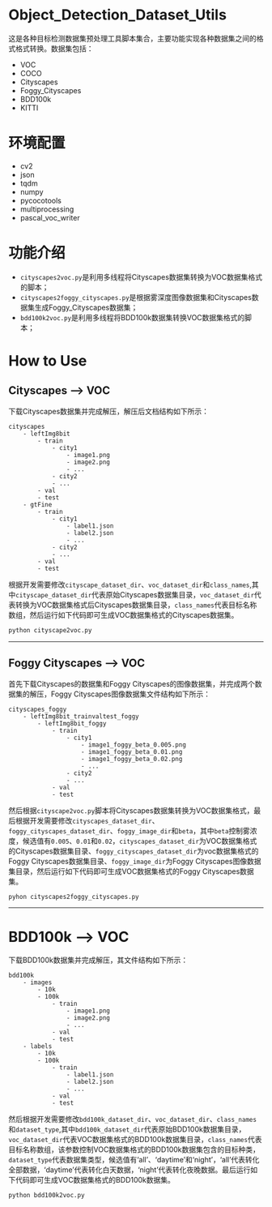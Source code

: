 # Object_Detection_Dataset_Utils
这是各种目标检测数据集预处理工具脚本集合，主要功能实现各种数据集之间的格式格式转换。数据集包括：
- VOC
- COCO
- Cityscapes
- Foggy_Cityscapes
- BDD100k
- KITTI

# 环境配置
- cv2 
- json
- tqdm
- numpy
- pycocotools
- multiprocessing
- pascal_voc_writer

# 功能介绍
- `cityscapes2voc.py`是利用多线程将Cityscapes数据集转换为VOC数据集格式的脚本；
- `cityscapes2foggy_cityscapes.py`是根据雾深度图像数据集和Cityscapes数据集生成Foggy_Cityscapes数据集；
- `bdd100k2voc.py`是利用多线程将BDD100k数据集转换VOC数据集格式的脚本；

# How to Use
## Cityscapes --> VOC
下载Cityscapes数据集并完成解压，解压后文档结构如下所示：
```
cityscapes
    - leftImg8bit
        - train
            - city1
                - image1.png
                - image2.png
                - ...
            - city2
            - ...
        - val
        - test
    - gtFine
        - train
            - city1
                - label1.json
                - label2.json
                - ...
            - city2
            - ...
        - val
        - test
```
根据开发需要修改`cityscape_dataset_dir`、`voc_dataset_dir`和`class_names`,其中`cityscape_dataset_dir`代表原始Cityscapes数据集目录，`voc_dataset_dir`代表转换为VOC数据集格式后Cityscapes数据集目录，`class_names`代表目标名称数组，然后运行如下代码即可生成VOC数据集格式的Cityscapes数据集。
```bash
python cityscape2voc.py
```

---
## Foggy Cityscapes --> VOC
首先下载Cityscapes的数据集和Foggy Cityscapes的图像数据集，并完成两个数据集的解压，Foggy Cityscapes图像数据集文件结构如下所示：
```
cityscapes_foggy
    - leftImg8bit_trainvaltest_foggy
        - leftImg8bit_foggy
            - train
                - city1
                    - image1_foggy_beta_0.005.png
                    - image1_foggy_beta_0.01.png
                    - image1_foggy_beta_0.02.png
                    - ...
                - city2
                - ...
            - val
            - test
```
然后根据`cityscape2voc.py`脚本将Cityscapes数据集转换为VOC数据集格式，最后根据开发需要修改`cityscapes_dataset_dir`、`foggy_cityscapes_dataset_dir`、`foggy_image_dir`和`beta`，其中`beta`控制雾浓度，候选值有`0.005`、`0.01`和`0.02`，`cityscapes_dataset_dir`为VOC数据集格式的Cityscapes数据集目录、`foggy_cityscapes_dataset_dir`为voc数据集格式的Foggy Cityscapes数据集目录、`foggy_image_dir`为Foggy Cityscapes图像数据集目录，然后运行如下代码即可生成VOC数据集格式的Foggy Cityscapes数据集。
```bash
pyhon cityscapes2foggy_cityscapes.py
```

---
# BDD100k --> VOC
下载BDD100k数据集并完成解压，其文件结构如下所示：
```
bdd100k
    - images
        - 10k
        - 100k
            - train
                - image1.png
                - image2.png
                - ...
            - val
            - test
    - labels
        - 10k
        - 100k
            - train
                - label1.json
                - label2.json
                - ...
            - val
            - test
```
然后根据开发需要修改`bdd100k_dataset_dir`、`voc_dataset_dir`、`class_names`和`dataset_type`,其中`bdd100k_dataset_dir`代表原始BDD100k数据集目录，`voc_dataset_dir`代表VOC数据集格式的BDD100k数据集目录，`class_names`代表目标名称数组，该参数控制VOC数据集格式的BDD100k数据集包含的目标种类，`dataset_type`代表数据集类型，候选值有‘all’、‘daytime’和‘night’，‘all’代表转化全部数据，‘daytime’代表转化白天数据，‘night’代表转化夜晚数据。最后运行如下代码即可生成VOC数据集格式的BDD100k数据集。
```bash
python bdd100k2voc.py
```
